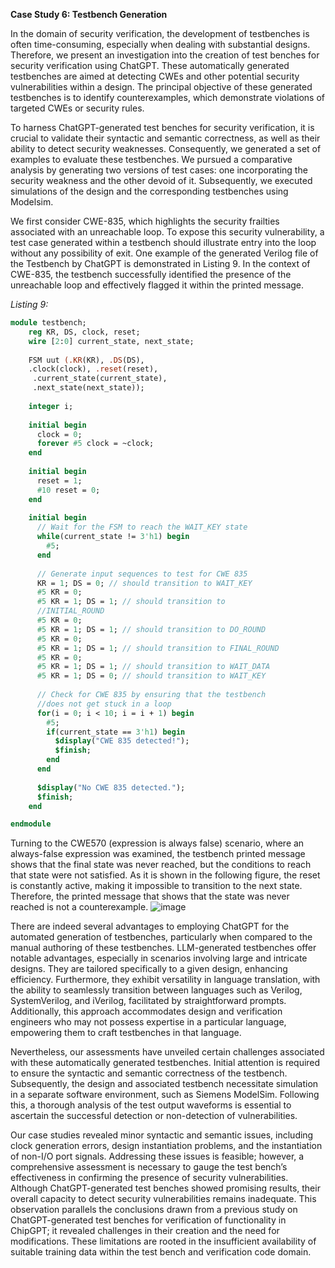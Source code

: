 **Case Study 6: Testbench Generation**

In the domain of security verification, the development of testbenches is often time-consuming, especially when dealing with substantial designs. Therefore, we present an investigation into the creation of test benches for security verification using ChatGPT. These automatically generated testbenches are aimed at detecting CWEs and other potential security vulnerabilities within a design. The principal objective of these generated testbenches is to identify counterexamples, which demonstrate violations of targeted CWEs or security rules.

To harness ChatGPT-generated test benches for security verification, it is crucial to validate their syntactic and semantic correctness, as well as their ability to detect security weaknesses. Consequently, we generated a set of examples to evaluate these testbenches. We pursued a comparative analysis by generating two versions of test cases: one incorporating the security weakness and the other devoid of it. Subsequently, we executed simulations of the design and the corresponding testbenches using Modelsim.

We first consider CWE-835, which highlights the security frailties associated with an unreachable loop. To expose this security vulnerability, a test case generated within a testbench should illustrate entry into the loop without any possibility of exit. One example of the generated Verilog file of the Testbench by ChatGPT is demonstrated in Listing 9. In the context of CWE-835, the testbench successfully identified the presence of the unreachable loop and effectively flagged it within the printed message.

*Listing 9:*
```systemverilog
module testbench;    
    reg KR, DS, clock, reset;
    wire [2:0] current_state, next_state;
    
    FSM uut (.KR(KR), .DS(DS), 
    .clock(clock), .reset(reset),
     .current_state(current_state),
     .next_state(next_state));
    
    integer i;
    
    initial begin
      clock = 0;
      forever #5 clock = ~clock;
    end
    
    initial begin
      reset = 1;
      #10 reset = 0;
    end
    
    initial begin
      // Wait for the FSM to reach the WAIT_KEY state
      while(current_state != 3'h1) begin
        #5;
      end
      
      // Generate input sequences to test for CWE 835
      KR = 1; DS = 0; // should transition to WAIT_KEY
      #5 KR = 0;
      #5 KR = 1; DS = 1; // should transition to 
      //INITIAL_ROUND
      #5 KR = 0;
      #5 KR = 1; DS = 1; // should transition to DO_ROUND
      #5 KR = 0;
      #5 KR = 1; DS = 1; // should transition to FINAL_ROUND
      #5 KR = 0;
      #5 KR = 1; DS = 1; // should transition to WAIT_DATA
      #5 KR = 1; DS = 0; // should transition to WAIT_KEY
      
      // Check for CWE 835 by ensuring that the testbench 
      //does not get stuck in a loop
      for(i = 0; i < 10; i = i + 1) begin
        #5;
        if(current_state == 3'h1) begin
          $display("CWE 835 detected!");
          $finish;
        end
      end
      
      $display("No CWE 835 detected.");
      $finish;
    end

endmodule
```
Turning to the CWE570 (expression is always false) scenario, where an always-false expression was examined, the testbench printed message shows that the final state was never reached, but the conditions to reach that state were not satisfied. As it is shown in the following figure, the reset is constantly active, making it impossible to transition to the next state. Therefore, the printed message that shows that the state was never reached is not a counterexample.
![image](https://github.com/sahadipayan/LLM-for-SoC-Security-Case-Studies/assets/89291347/5dc0f675-6240-45bd-b5b8-aaa512232b55)


There are indeed several advantages to employing ChatGPT for the automated generation of testbenches, particularly when compared to the manual authoring of these testbenches. LLM-generated testbenches offer notable advantages, especially in scenarios involving large and intricate designs. They are tailored specifically to a given design, enhancing efficiency. Furthermore, they exhibit versatility in language translation, with the ability to seamlessly transition between languages such as Verilog, SystemVerilog, and iVerilog, facilitated by straightforward prompts. Additionally, this approach accommodates design and verification engineers who may not possess expertise in a particular language, empowering them to craft testbenches in that language.

Nevertheless, our assessments have unveiled certain challenges associated with these automatically generated testbenches. Initial attention is required to ensure the syntactic and semantic correctness of the testbench. Subsequently, the design and associated testbench necessitate simulation in a separate software environment, such as Siemens ModelSim. Following this, a thorough analysis of the test output waveforms is essential to ascertain the successful detection or non-detection of vulnerabilities.

Our case studies revealed minor syntactic and semantic issues, including clock generation errors, design instantiation problems, and the instantiation of non-I/O port signals. Addressing these issues is feasible; however, a comprehensive assessment is necessary to gauge the test bench’s effectiveness in confirming the presence of security vulnerabilities. Although ChatGPT-generated test benches showed promising results, their overall capacity to detect security vulnerabilities remains inadequate. This observation parallels the conclusions drawn from a previous study on ChatGPT-generated test benches for verification of functionality in ChipGPT; it revealed challenges in their creation and the need for modifications. These limitations are rooted in the insufficient availability of suitable training data within the test bench and verification code domain.
